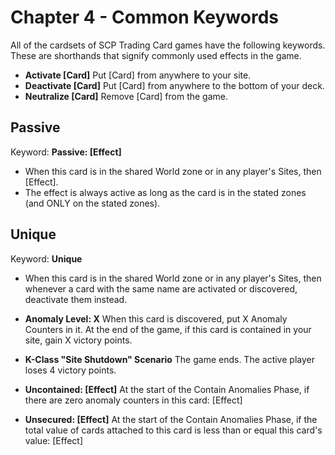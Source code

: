 Chapter 4 - Common Keywords
===

All of the cardsets of SCP Trading Card games have the following keywords. These are shorthands that signify commonly used effects in the game.

- **Activate [Card]** Put [Card] from anywhere to your site.  
- **Deactivate [Card]** Put [Card] from anywhere to the bottom of your deck.  
- **Neutralize [Card]** Remove [Card] from the game.  

Passive
---
Keyword: **Passive: [Effect]** 
- When this card is in the shared World zone or in any player's Sites, then [Effect]. 
- The effect is always active as long as the card is in the stated zones (and ONLY on the stated zones).  

Unique
---
Keyword: **Unique** 
- When this card is in the shared World zone or in any player's Sites, then whenever a card with the same name are activated or discovered, deactivate them instead.

- **Anomaly Level: X** When this card is discovered, put X Anomaly Counters in it. At the end of the game, if this card is contained in your site, gain X victory points.  
- **K-Class "Site Shutdown" Scenario** The game ends. The active player loses 4 victory points.  
- **Uncontained: [Effect]** At the start of the Contain Anomalies Phase, if there are zero anomaly counters in this card: [Effect]  
- **Unsecured: [Effect]** At the start of the Contain Anomalies Phase, if the total value of cards attached to this card is less than or equal this card's value: [Effect]  